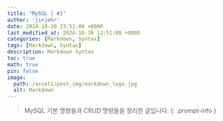 ```yaml
---
title: "MySQL | #1"
author: 'jinjehr'
date: 2024-10-30 23:51:00 +0900
last_modified_at: 2024-10-30 12:51:00 +0900
categories: [Markdown, Syntax]
tags: [Markdown, Syntax]
description: Markdown Syntax 
toc: true 
math: true
pin: false
image:
  path: /assets/post_img/markdown_logo.jpg
  alt: Markdown
---
```


> MySQL 기본 명령들과 CRUD 명령들을 정리한 글입니다. 
{: .prompt-info }
